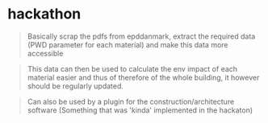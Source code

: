# hackathon
>Basically scrap the pdfs from epddanmark, extract the required data (PWD parameter for each material) and make this data more accessible 

>This data can then be used to calculate the env impact of each material easier and thus of therefore of the whole building, it however should be regularly updated.

>Can also be used by a plugin for the construction/architecture software (Something that was 'kinda' implemented in the hackaton) 
